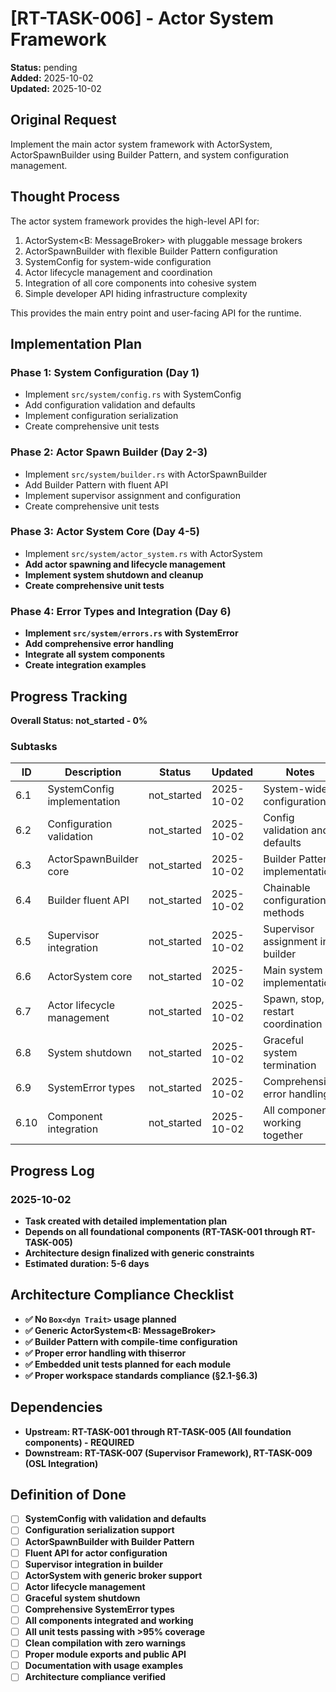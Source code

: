 # [RT-TASK-006] - Actor System Framework

**Status:** pending  
**Added:** 2025-10-02  
**Updated:** 2025-10-02

## Original Request
Implement the main actor system framework with ActorSystem, ActorSpawnBuilder using Builder Pattern, and system configuration management.

## Thought Process
The actor system framework provides the high-level API for:
1. ActorSystem<B: MessageBroker> with pluggable message brokers
2. ActorSpawnBuilder with flexible Builder Pattern configuration
3. SystemConfig for system-wide configuration
4. Actor lifecycle management and coordination
5. Integration of all core components into cohesive system
6. Simple developer API hiding infrastructure complexity

This provides the main entry point and user-facing API for the runtime.

## Implementation Plan
### Phase 1: System Configuration (Day 1)
- Implement `src/system/config.rs` with SystemConfig
- Add configuration validation and defaults
- Implement configuration serialization
- Create comprehensive unit tests

### Phase 2: Actor Spawn Builder (Day 2-3)
- Implement `src/system/builder.rs` with ActorSpawnBuilder
- Add Builder Pattern with fluent API
- Implement supervisor assignment and configuration
- Create comprehensive unit tests

### Phase 3: Actor System Core (Day 4-5)
- Implement `src/system/actor_system.rs` with ActorSystem<B>
- Add actor spawning and lifecycle management
- Implement system shutdown and cleanup
- Create comprehensive unit tests

### Phase 4: Error Types and Integration (Day 6)
- Implement `src/system/errors.rs` with SystemError
- Add comprehensive error handling
- Integrate all system components
- Create integration examples

## Progress Tracking

**Overall Status:** not_started - 0%

### Subtasks
| ID | Description | Status | Updated | Notes |
|----|-------------|--------|---------|-------|
| 6.1 | SystemConfig implementation | not_started | 2025-10-02 | System-wide configuration |
| 6.2 | Configuration validation | not_started | 2025-10-02 | Config validation and defaults |
| 6.3 | ActorSpawnBuilder core | not_started | 2025-10-02 | Builder Pattern implementation |
| 6.4 | Builder fluent API | not_started | 2025-10-02 | Chainable configuration methods |
| 6.5 | Supervisor integration | not_started | 2025-10-02 | Supervisor assignment in builder |
| 6.6 | ActorSystem core | not_started | 2025-10-02 | Main system implementation |
| 6.7 | Actor lifecycle management | not_started | 2025-10-02 | Spawn, stop, restart coordination |
| 6.8 | System shutdown | not_started | 2025-10-02 | Graceful system termination |
| 6.9 | SystemError types | not_started | 2025-10-02 | Comprehensive error handling |
| 6.10 | Component integration | not_started | 2025-10-02 | All components working together |

## Progress Log
### 2025-10-02
- Task created with detailed implementation plan
- Depends on all foundational components (RT-TASK-001 through RT-TASK-005)
- Architecture design finalized with generic constraints
- Estimated duration: 5-6 days

## Architecture Compliance Checklist
- ✅ No `Box<dyn Trait>` usage planned
- ✅ Generic ActorSystem<B: MessageBroker>
- ✅ Builder Pattern with compile-time configuration
- ✅ Proper error handling with thiserror
- ✅ Embedded unit tests planned for each module
- ✅ Proper workspace standards compliance (§2.1-§6.3)

## Dependencies
- **Upstream:** RT-TASK-001 through RT-TASK-005 (All foundation components) - REQUIRED
- **Downstream:** RT-TASK-007 (Supervisor Framework), RT-TASK-009 (OSL Integration)

## Definition of Done
- [ ] SystemConfig with validation and defaults
- [ ] Configuration serialization support
- [ ] ActorSpawnBuilder with Builder Pattern
- [ ] Fluent API for actor configuration
- [ ] Supervisor integration in builder
- [ ] ActorSystem<B> with generic broker support
- [ ] Actor lifecycle management
- [ ] Graceful system shutdown
- [ ] Comprehensive SystemError types
- [ ] All components integrated and working
- [ ] All unit tests passing with >95% coverage
- [ ] Clean compilation with zero warnings
- [ ] Proper module exports and public API
- [ ] Documentation with usage examples
- [ ] Architecture compliance verified